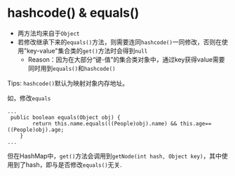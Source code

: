 # hashcode() & equals()
- 两方法均来自于`Object`
- 若修改继承下来的`equals()`方法，则需要连同`hashcode()`一同修改，否则在使用"key-value"集合类的`get()`方法时会得到`null`
	- Reason：因为在大部分“键-值”的集合类对象中，通过key获得value需要同时用到`equals()`和`hashcode()`
	
Tips: `hashcode()`默认为映射对象内存地址。


如，修改`equals`
```
...
 public boolean equals(Object obj) {
        return this.name.equals(((People)obj).name) && this.age== ((People)obj).age;
    }
...
```
但在HashMap中，`get()`方法会调用到`getNode(int hash, Object key)`，其中使用到了hash，即与是否修改`equals()`无关.


